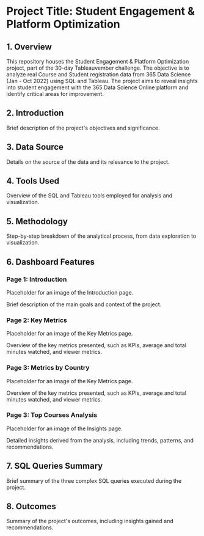 # Project Title: Student Engagement & Platform Optimization

## 1. Overview
This repository houses the Student Engagement & Platform Optimization project, part of the 30-day Tableauvember challenge. The objective is to analyze real Course and Student registration data from 365 Data Science (Jan - Oct 2022) using SQL and Tableau. The project aims to reveal insights into student engagement with the 365 Data Science Online platform and identify critical areas for improvement.

## 2. Introduction
Brief description of the project's objectives and significance.

## 3. Data Source
Details on the source of the data and its relevance to the project.

## 4. Tools Used
Overview of the SQL and Tableau tools employed for analysis and visualization.

## 5. Methodology
Step-by-step breakdown of the analytical process, from data exploration to visualization.

## 6. Dashboard Features
### Page 1: Introduction
Placeholder for an image of the Introduction page.

Brief description of the main goals and context of the project.

### Page 2: Key Metrics
Placeholder for an image of the Key Metrics page.

Overview of the key metrics presented, such as KPIs, average and total minutes watched, and viewer metrics.

### Page 3: Metrics by Country
Placeholder for an image of the Key Metrics page.

Overview of the key metrics presented, such as KPIs, average and total minutes watched, and viewer metrics.

### Page 3: Top Courses Analysis
Placeholder for an image of the Insights page.

Detailed insights derived from the analysis, including trends, patterns, and recommendations.

## 7. SQL Queries Summary
Brief summary of the three complex SQL queries executed during the project.

## 8. Outcomes
Summary of the project's outcomes, including insights gained and recommendations.

